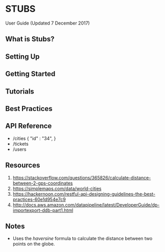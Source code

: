 # STUBS
User Guide (Updated 7 December 2017)

## What is Stubs?

## Setting Up

## Getting Started

## Tutorials

## Best Practices

## API Reference
- /cities { "id" : "34", }
- /tickets
- /users


## Resources
1. https://stackoverflow.com/questions/365826/calculate-distance-between-2-gps-coordinates
2. https://simplemaps.com/data/world-cities
3. https://hackernoon.com/restful-api-designing-guidelines-the-best-practices-60e1d954e7c9
4. http://docs.aws.amazon.com/datapipeline/latest/DeveloperGuide/dp-importexport-ddb-part1.html

## Notes
- Uses the *haversine* formula to calculate the distance between two points on the globe.

